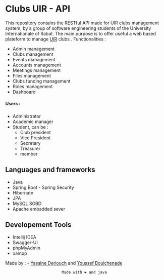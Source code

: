 # Clubs UIR - API

This repository contains the RESTful API made for UIR clubs management system, by a group of software engineering students of the University Internationale of Rabat.
The main purpose is to offer useful a web based plateform to manage [UIR](https://www.uir.ac.ma/en) clubs . 
Functionalities : 
  - Admin management
  - Clubs management
  - Events management
  - Accounts management
  - Meetings management
  - Files management
  - Clubs funding management
  - Roles management
  - Dashboard 
##### Users : 
  - Administrator
  - Academic manager
  - Student,   can be :
      - Club president 
      - Vice President 
      - Secretary
      - Treasurer
       - member
        
## Languages and frameworks

- Java
- Spring Boot - Spring Security
- Hibernate 
- JPA
- MySQL SGBD
- Apache embadded sever

## Developement Tools

- Intellij IDEA 
- Swagger-UI
- phpMyAdmin 
- xampp

Made by : - [Yassine Deriouch](https://github.com/YassineDeriouch) and [Youssef Bouichenade](https://github.com/Youssef-Yb07/) 
<br>

```						     Made with ❤️ and java		     			     ``` <br>





